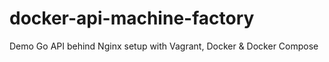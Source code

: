# docker-api-machine-factory
Demo Go API behind Nginx setup with Vagrant, Docker &amp; Docker Compose
